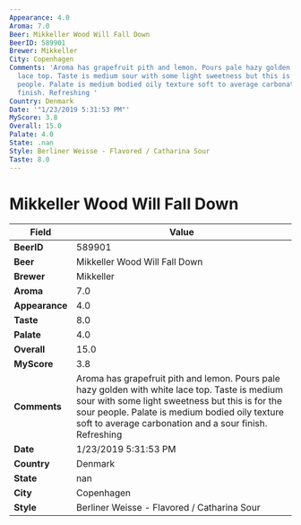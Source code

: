 ```yaml
---
Appearance: 4.0
Aroma: 7.0
Beer: Mikkeller Wood Will Fall Down
BeerID: 589901
Brewer: Mikkeller
City: Copenhagen
Comments: 'Aroma has grapefruit pith and lemon. Pours pale hazy golden with white
  lace top. Taste is medium sour with some light sweetness but this is for the sour
  people. Palate is medium bodied oily texture soft to average carbonation and a sour
  finish. Refreshing '
Country: Denmark
Date: '"1/23/2019 5:31:53 PM"'
MyScore: 3.8
Overall: 15.0
Palate: 4.0
State: .nan
Style: Berliner Weisse - Flavored / Catharina Sour
Taste: 8.0
---
```


# Mikkeller Wood Will Fall Down

| Field         | Value |
|---------------|-------|
| **BeerID** | 589901 |
| **Beer** | Mikkeller Wood Will Fall Down |
| **Brewer** | Mikkeller |
| **Aroma** | 7.0 |
| **Appearance** | 4.0 |
| **Taste** | 8.0 |
| **Palate** | 4.0 |
| **Overall** | 15.0 |
| **MyScore** | 3.8 |
| **Comments** | Aroma has grapefruit pith and lemon. Pours pale hazy golden with white lace top. Taste is medium sour with some light sweetness but this is for the sour people. Palate is medium bodied oily texture soft to average carbonation and a sour finish. Refreshing  |
| **Date** | 1/23/2019 5:31:53 PM |
| **Country** | Denmark |
| **State** | nan |
| **City** | Copenhagen |
| **Style** | Berliner Weisse - Flavored / Catharina Sour |
